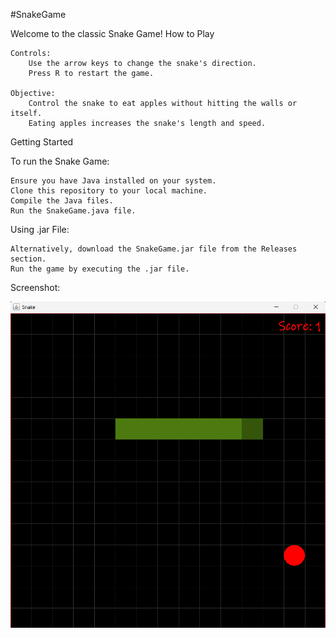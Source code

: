 #SnakeGame

Welcome to the classic Snake Game!
How to Play

    Controls:
        Use the arrow keys to change the snake's direction.
        Press R to restart the game.

    Objective:
        Control the snake to eat apples without hitting the walls or itself.
        Eating apples increases the snake's length and speed.

Getting Started

To run the Snake Game:

    Ensure you have Java installed on your system.
    Clone this repository to your local machine.
    Compile the Java files.
    Run the SnakeGame.java file.

 Using .jar File:
        
    Alternatively, download the SnakeGame.jar file from the Releases section.
    Run the game by executing the .jar file.


Screenshot:

![SnakeGame](SnakeGame.png)
